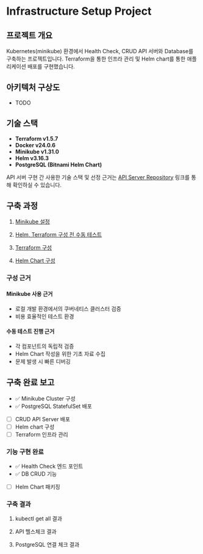 # Infrastructure Setup Project

## 프로젝트 개요
Kubernetes(minikube) 환경에서 Health Check, CRUD API 서버와 Database를 구축하는 프로젝트입니다.
Terraform을 통한 인프라 관리 및 Helm chart를 통한 애플리케이션 배포를 구현했습니다.

## 아키텍처 구상도
- TODO

## 기술 스택
- **Terraform v1.5.7**
- **Docker v24.0.6**
- **Minikube v1.31.0**
- **Helm v3.16.3**
- **PostgreSQL (Bitnami Helm Chart)**

API 서버 구현 간 사용한 기술 스택 및 선정 근거는 [API Server Repository](https://github.com/sejoonkimmm/API-Repository) 링크를 통해 확인하실 수 있습니다.

## 구축 과정
1. [Minikube 설정](docs/minikube-setup.md)

2. [Helm, Terraform 구성 전 수동 테스트](docs/manual-test.md)

3. [Terraform 구성](docs/terraform-setup.md)

4. [Helm Chart 구성](docs/helm-setup.md)

### 구성 근거
#### Minikube 사용 근거
- 로컬 개발 환경에서의 쿠버네티스 클러스터 검증
- 비용 효율적인 테스트 환경

#### 수동 테스트 진행 근거
- 각 컴포넌트의 독립적 검증
- Helm Chart 작성을 위한 기초 자료 수집
- 문제 발생 시 빠른 디버깅

## 구축 완료 보고
- ✅ Minikube Cluster 구성
- ✅ PostgreSQL StatefulSet 배포
- [ ] CRUD API Server 배포
- [ ] Helm chart 구성
- [ ] Terraform 인프라 관리

### 기능 구현 완료
- ✅ Health Check 엔드 포인트
- ✅ DB CRUD 기능
- [ ] Helm Chart 패키징

### 구축 결과
1. kubectl get all 결과

2. API 헬스체크 결과

3. PostgreSQL 연결 체크 결과
